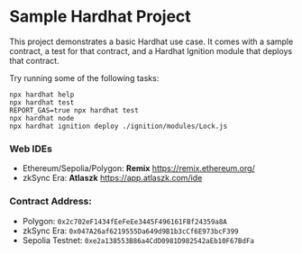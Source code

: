 # Sample Hardhat Project

This project demonstrates a basic Hardhat use case. It comes with a sample contract, a test for that contract, and a Hardhat Ignition module that deploys that contract.

Try running some of the following tasks:

```shell
npx hardhat help
npx hardhat test
REPORT_GAS=true npx hardhat test
npx hardhat node
npx hardhat ignition deploy ./ignition/modules/Lock.js
```

### Web IDEs

* Ethereum/Sepolia/Polygon: **Remix** https://remix.ethereum.org/
* zkSync Era: **Atlaszk** https://app.atlaszk.com/ide

### Contract Address:

* Polygon: `0x2c702eF1434fEeFeEe3445F496161FBf24359a8A`
* zkSync Era: `0x047A26af6219555Da649d9B1b3cCf6E973bcF399`
* Sepolia Testnet: `0xe2a138553B86a4CdD0981D982542aEb10F67BdFa`

